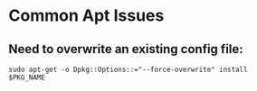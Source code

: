 # Common Apt Issues
## Need to overwrite an existing config file:
<code>sudo apt-get -o Dpkg::Options::="--force-overwrite" install $PKG_NAME</code>